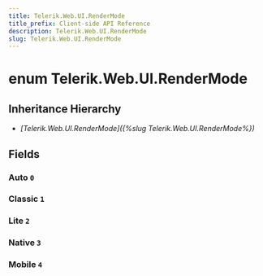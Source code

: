 ```yaml
---
title: Telerik.Web.UI.RenderMode
title_prefix: Client-side API Reference
description: Telerik.Web.UI.RenderMode
slug: Telerik.Web.UI.RenderMode
---
```


# enum Telerik.Web.UI.RenderMode

## Inheritance Hierarchy

* *[Telerik.Web.UI.RenderMode]({%slug Telerik.Web.UI.RenderMode%})*

## Fields

### Auto `0`

### Classic `1`

### Lite `2`

### Native `3`

### Mobile `4`


